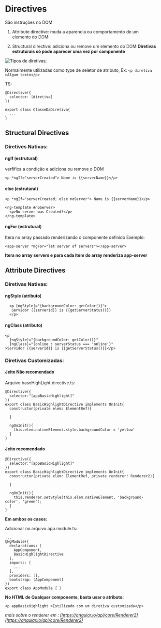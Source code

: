 # Directives
São instruções no DOM
1. Attribute directive: muda a aparencia ou comportamento de um elemento do DOM

2. Structural directive: adiciona ou remove um elemento do DOM
**Diretivas estruturais só pode aparecer uma vez por componente**

![Tipos de diretivas]('./tiposDeDiretivas.jpg');


Normalmente utilizadas como type de seletor de atributo, Ex: `<p diretiva >Algum texto</p>` 

TS:
````
@Directive({
  selector: [diretiva]
})

export class ClasseDaDiretiva{
  ...
}
````


## Structural Directives

### Diretives Nativas:

#### ngIf (estrutural)
verfifica a condição e adiciona ou remove o DOM
````
<p *ngIf="serverCreated"> Name is {{serverName}}</p>
````

#### else (estrutural)
````
<p *ngIf="serverCreated; else noServer"> Name is {{serverName}}</p>

<ng-template #noServer>
  <p>No server was Created!</p>
</ng-template>

````

#### ngFor (estrutural)
Itera no array passado renderizando o componente definido
Exemplo: 

````
<app-server *ngFor="let server of servers"></app-server>
````
**Itera no array servers e para cada item do array renderiza app-server**

## Attribute Directives

### Diretivas Nativas:

#### ngStyle (atributo)
````
  <p [ngStyle]="{backgroundColor: getColor()}">
   Servidor {{serverId}} is {{getServerStatus()}}
  </p>
````

#### ngClass (atributo)
````
<p
  [ngStyle]="{backgroundColor: getColor()}"
  [ngClass]="{online : serverStatus === 'online'}"
>Servidor {{serverId}} is {{getServerStatus()}}</p>
````

### Diretivas Customizadas:

#### Jeito Não recomendado
Arquivo baseHighLight.directive.ts:
````
@Directive({
  selector:"[appBasicHighlight]"
})
export class BasicHighlightDirective implements OnInit{
  constructor(private elem: ElementRef){

  }

  ngOnInit(){
    this.elem.nativeElement.style.backgroundColor = 'yellow'
  }
}
````
#### Jeito recomendado
````
@Directive({
  selector:"[appBasicHighlight]"
})
export class BasicHighlightDirective implements OnInit{
  constructor(private elem: ElementRef, private renderer: Renderer2){

  }

  ngOnInit(){
    this.renderer.setStyle(this.elem.nativeElement, 'background-color', 'green');
  }
}
````

**Em ambos os casos:**

Adicionar no arquivo app.module.ts:
````
...
@NgModule({
  declarations: [
    AppComponent,
    BasicHighlightDirective
  ],
  imports: [
    ...
  ],
  providers: [],
  bootstrap: [AppComponent]
})
export class AppModule { }
````
**No HTML de Qualquer componente, basta usar o atributo:**
````
<p appBasicHighlight >Estilizado com um diretiva customizada</p>
````
*mais sobre o renderer em : [https://angular.io/api/core/Renderer2](https://angular.io/api/core/Renderer2)*